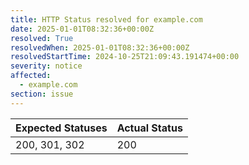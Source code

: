 ```yaml
---
title: HTTP Status resolved for example.com
date: 2025-01-01T08:32:36+00:00Z
resolved: True
resolvedWhen: 2025-01-01T08:32:36+00:00Z
resolvedStartTime: 2024-10-25T21:09:43.191474+00:00
severity: notice
affected:
  - example.com
section: issue
---
```


| Expected Statuses | Actual Status  |
|-------------------|----------------|
| 200, 301, 302 | 200 |
